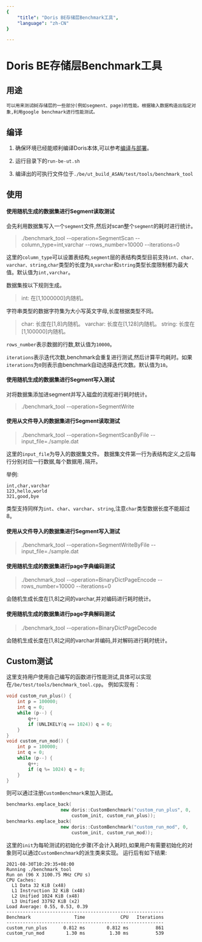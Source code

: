 ```yaml
---
{
    "title": "Doris BE存储层Benchmark工具",
    "language": "zh-CN"
}

---
```


<!-- 
Licensed to the Apache Software Foundation (ASF) under one
or more contributor license agreements.  See the NOTICE file
distributed with this work for additional information
regarding copyright ownership.  The ASF licenses this file
to you under the Apache License, Version 2.0 (the
"License"); you may not use this file except in compliance
with the License.  You may obtain a copy of the License at

  http://www.apache.org/licenses/LICENSE-2.0

Unless required by applicable law or agreed to in writing,
software distributed under the License is distributed on an
"AS IS" BASIS, WITHOUT WARRANTIES OR CONDITIONS OF ANY
KIND, either express or implied.  See the License for the
specific language governing permissions and limitations
under the License.
-->

# Doris BE存储层Benchmark工具

## 用途

    可以用来测试BE存储层的一些部分(例如segment、page)的性能。根据输入数据构造出指定对象,利用google benchmark进行性能测试。

## 编译

1. 确保环境已经能顺利编译Doris本体,可以参考[编译与部署](https://doris.apache.org/master/zh-CN/installing/compilation.html)。

2. 运行目录下的`run-be-ut.sh`

3. 编译出的可执行文件位于`./be/ut_build_ASAN/test/tools/benchmark_tool`

## 使用

#### 使用随机生成的数据集进行Segment读取测试

会先利用数据集写入一个`segment`文件,然后对scan整个`segment`的耗时进行统计。

> ./benchmark_tool --operation=SegmentScan --column_type=int,varchar --rows_number=10000 --iterations=0

这里的`column_type`可以设置表结构,`segment`层的表结构类型目前支持`int、char、varchar、string`,`char`类型的长度为`8`,`varchar`和`string`类型长度限制都为最大值。默认值为`int,varchar`。

数据集按以下规则生成。
>int: 在[1,1000000]内随机。

字符串类型的数据字符集为大小写英文字母,长度根据类型不同。
> char: 长度在[1,8]内随机。
> varchar: 长度在[1,128]内随机。 
> string: 长度在[1,100000]内随机。

`rows_number`表示数据的行数,默认值为`10000`。

`iterations`表示迭代次数,benchmark会重复进行测试,然后计算平均耗时。如果`iterations`为`0`则表示由benchmark自动选择迭代次数。默认值为`10`。

#### 使用随机生成的数据集进行Segment写入测试

对将数据集添加进segment并写入磁盘的流程进行耗时统计。

> ./benchmark_tool --operation=SegmentWrite

#### 使用从文件导入的数据集进行Segment读取测试

> ./benchmark_tool --operation=SegmentScanByFile --input_file=./sample.dat

这里的`input_file`为导入的数据集文件。
数据集文件第一行为表结构定义,之后每行分别对应一行数据,每个数据用`,`隔开。

举例: 
```
int,char,varchar
123,hello,world
321,good,bye
```

类型支持同样为`int`、`char`、`varchar`、`string`,注意`char`类型数据长度不能超过8。

#### 使用从文件导入的数据集进行Segment写入测试

> ./benchmark_tool --operation=SegmentWriteByFile --input_file=./sample.dat

#### 使用随机生成的数据集进行page字典编码测试

> ./benchmark_tool --operation=BinaryDictPageEncode --rows_number=10000 --iterations=0

会随机生成长度在[1,8]之间的varchar,并对编码进行耗时统计。

#### 使用随机生成的数据集进行page字典解码测试

> ./benchmark_tool --operation=BinaryDictPageDecode

会随机生成长度在[1,8]之间的varchar并编码,并对解码进行耗时统计。

## Custom测试

这里支持用户使用自己编写的函数进行性能测试,具体可以实现在`/be/test/tools/benchmark_tool.cpp`。
例如实现有：
```cpp
void custom_run_plus() {
    int p = 100000;
    int q = 0;
    while (p--) {
        q++;
        if (UNLIKELY(q == 1024)) q = 0;
    }
}
void custom_run_mod() {
    int p = 100000;
    int q = 0;
    while (p--) {
        q++;
        if (q %= 1024) q = 0;
    }
}
```
则可以通过注册`CustomBenchmark`来加入测试。
```cpp
benchmarks.emplace_back(
                    new doris::CustomBenchmark("custom_run_plus", 0,
                        custom_init, custom_run_plus));
benchmarks.emplace_back(
                    new doris::CustomBenchmark("custom_run_mod", 0,
                        custom_init, custom_run_mod));
```
这里的`init`为每轮测试的初始化步骤(不会计入耗时),如果用户有需要初始化的对象则可以通过`CustomBenchmark`的派生类来实现。
运行后有如下结果:
```
2021-08-30T10:29:35+08:00
Running ./benchmark_tool
Run on (96 X 3100.75 MHz CPU s)
CPU Caches:
  L1 Data 32 KiB (x48)
  L1 Instruction 32 KiB (x48)
  L2 Unified 1024 KiB (x48)
  L3 Unified 33792 KiB (x2)
Load Average: 0.55, 0.53, 0.39
----------------------------------------------------------
Benchmark                Time             CPU   Iterations
----------------------------------------------------------
custom_run_plus      0.812 ms        0.812 ms          861
custom_run_mod        1.30 ms         1.30 ms          539
```
